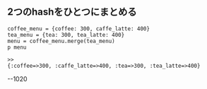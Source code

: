 
## 2つのhashをひとつにまとめる  
```  
coffee_menu = {coffee: 300, caffe_latte: 400}  
tea_menu = {tea: 300, tea_latte: 400}  
menu = coffee_menu.merge(tea_menu)  
p menu  

>>  
{:coffee=>300, :caffe_latte=>400, :tea=>300, :tea_latte=>400}  
```  

--1020